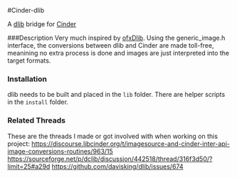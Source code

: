 #Cinder-dlib

A [dlib](http://dlib.net "dlib") bridge for [Cinder](http://www.libcinder.org "Cinder")


###Description
Very much inspired by [ofxDlib](https://github.com/bakercp/ofxDlib/tree/masterhttp:// "ofxDlib"). Using the generic_image.h interface, the conversions between dlib and Cinder are made toll-free, meanining no extra process is done and images are just interpreted into the target formats.

### Installation
dlib needs to be built and placed in the `lib` folder. There are helper scripts in the `install` folder.

### Related Threads
These are the threads I made or got involved with when working on this project:
https://discourse.libcinder.org/t/imagesource-and-cinder-inter-api-image-conversions-routines/963/15
https://sourceforge.net/p/dclib/discussion/442518/thread/316f3d50/?limit=25#a29d
https://github.com/davisking/dlib/issues/674